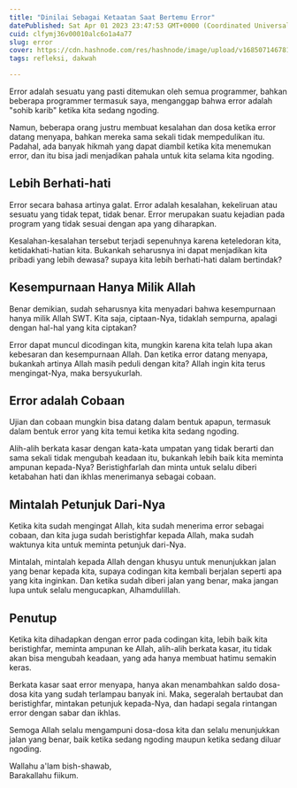 ```yaml
---
title: "Dinilai Sebagai Ketaatan Saat Bertemu Error"
datePublished: Sat Apr 01 2023 23:47:53 GMT+0000 (Coordinated Universal Time)
cuid: clfymj36v00010alc6o1a4a77
slug: error
cover: https://cdn.hashnode.com/res/hashnode/image/upload/v1685071467810/e7658f45-7e92-4a75-8d9a-14d6f1d01e3c.jpeg
tags: refleksi, dakwah

---
```


Error adalah sesuatu yang pasti ditemukan oleh semua programmer, bahkan beberapa programmer termasuk saya, menganggap bahwa error adalah "sohib karib" ketika kita sedang ngoding.

Namun, beberapa orang justru membuat kesalahan dan dosa ketika error datang menyapa, bahkan mereka sama sekali tidak mempedulikan itu. Padahal, ada banyak hikmah yang dapat diambil ketika kita menemukan error, dan itu bisa jadi menjadikan pahala untuk kita selama kita ngoding.

## Lebih Berhati-hati

Error secara bahasa artinya galat. Error adalah kesalahan, kekeliruan atau sesuatu yang tidak tepat, tidak benar. Error merupakan suatu kejadian pada program yang tidak sesuai dengan apa yang diharapkan.

Kesalahan-kesalahan tersebut terjadi sepenuhnya karena keteledoran kita, ketidakhati-hatian kita. Bukankah seharusnya ini dapat menjadikan kita pribadi yang lebih dewasa? supaya kita lebih berhati-hati dalam bertindak?

## Kesempurnaan Hanya Milik Allah

Benar demikian, sudah seharusnya kita menyadari bahwa kesempurnaan hanya milik Allah SWT. Kita saja, ciptaan-Nya, tidaklah sempurna, apalagi dengan hal-hal yang kita ciptakan?

Error dapat muncul dicodingan kita, mungkin karena kita telah lupa akan kebesaran dan kesempurnaan Allah. Dan ketika error datang menyapa, bukankah artinya Allah masih peduli dengan kita? Allah ingin kita terus mengingat-Nya, maka bersyukurlah.

## Error adalah Cobaan

Ujian dan cobaan mungkin bisa datang dalam bentuk apapun, termasuk dalam bentuk error yang kita temui ketika kita sedang ngoding.

Alih-alih berkata kasar dengan kata-kata umpatan yang tidak berarti dan sama sekali tidak mengubah keadaan itu, bukankah lebih baik kita meminta ampunan kepada-Nya? Beristighfarlah dan minta untuk selalu diberi ketabahan hati dan ikhlas menerimanya sebagai cobaan.

## Mintalah Petunjuk Dari-Nya

Ketika kita sudah mengingat Allah, kita sudah menerima error sebagai cobaan, dan kita juga sudah beristighfar kepada Allah, maka sudah waktunya kita untuk meminta petunjuk dari-Nya.

Mintalah, mintalah kepada Allah dengan khusyu untuk menunjukkan jalan yang benar kepada kita, supaya codingan kita kembali berjalan seperti apa yang kita inginkan. Dan ketika sudah diberi jalan yang benar, maka jangan lupa untuk selalu mengucapkan, Alhamdulillah.

## Penutup

Ketika kita dihadapkan dengan error pada codingan kita, lebih baik kita beristighfar, meminta ampunan ke Allah, alih-alih berkata kasar, itu tidak akan bisa mengubah keadaan, yang ada hanya membuat hatimu semakin keras.

Berkata kasar saat error menyapa, hanya akan menambahkan saldo dosa-dosa kita yang sudah terlampau banyak ini. Maka, segeralah bertaubat dan beristighfar, mintakan petunjuk kepada-Nya, dan hadapi segala rintangan error dengan sabar dan ikhlas.

Semoga Allah selalu mengampuni dosa-dosa kita dan selalu menunjukkan jalan yang benar, baik ketika sedang ngoding maupun ketika sedang diluar ngoding.

Wallahu a'lam bish-shawab,  
Barakallahu fiikum.